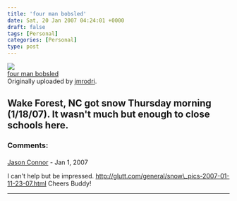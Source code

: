 ```yaml
---
title: 'four man bobsled'
date: Sat, 20 Jan 2007 04:24:01 +0000
draft: false
tags: [Personal]
categories: [Personal]
type: post
---
```


[![](http://farm1.static.flickr.com/84/363093774_538570a442_m.jpg)](http://www.flickr.com/photos/jmrodri/363093774/ "photo sharing")  
[four man bobsled](http://www.flickr.com/photos/jmrodri/363093774/)  
Originally uploaded by [jmrodri](http://www.flickr.com/people/jmrodri/).

Wake Forest, NC got snow Thursday morning (1/18/07). It wasn't much but enough to close schools here.
---
### Comments:
#### 
[Jason Connor](http://glutt.com "jlc@glutt.com") - <time datetime="2007-01-22 02:28:50">Jan 1, 2007</time>

I can't help but be impressed. http://glutt.com/general/snow\_pics-2007-01-11-23-07.html Cheers Buddy!
<hr />
